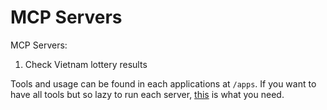 # MCP Servers

MCP Servers:
1. Check Vietnam lottery results

Tools and usage can be found in each applications at `/apps`.
If you want to have all tools but so lazy to run each server, [this](apps/all-in-one/README.md) is what you need.
